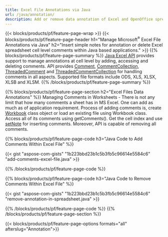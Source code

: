 ```yaml
---
title: Excel File Annotations via Java
url: /java/annotation/
description: Add or remove data annotation of Excel and OpenOffice spreadsheets with Java library.
---
```


{{< blocks/products/pf/feature-page-wrap >}}
{{< blocks/products/pf/feature-page-header h1="Manage Microsoft<sup>&reg;</sup> Excel File Annotations via Java" h2="Insert simple notes for annotation or delete Excel spreadsheet cell level comments within Java based applications." >}}
{{% blocks/products/pf/feature-page-summary %}}
[Java Excel API](/cells/java/) provides support to manage annotations at cell level by adding, accessing and deleting comments. API provides [Comment](https://apireference.aspose.com/cells/java/com.aspose.cells/Comment), [CommentCollection](https://apireference.aspose.com/cells/java/com.aspose.cells/CommentCollection), [ThreadedComment](https://apireference.aspose.com/cells/java/com.aspose.cells/ThreadedComment) and [ThreadedCommentCollection](https://apireference.aspose.com/cells/java/com.aspose.cells/ThreadedCommentCollection) for handling comments in all aspects.
Supported file formats include ODS, XLS, XLSX, XLSB and XLSM.
{{% /blocks/products/pf/feature-page-summary  %}}

{{% blocks/products/pf/feature-page-section  h2="Excel Files Data Annotations" %}}
Managing Comments in Worksheets - There is not any limit that how many comments a sheet has in MS Excel. One can add as much as of application requirement. Process of adding comments is, create [Workbook](https://apireference.aspose.com/cells/java/com.aspose.cells/Workbook) class object or load an existing file using Workbook class. Access all of its comments using getComments(). Get the cell index and use [setNote](https://apireference.aspose.com/cells/java/com.aspose.cells/comment#Note) for inserting comments. Moreover, API is capable of removing all comments. 

{{% blocks/products/pf/feature-page-code h3="Java Code to Add Comments Within Excel File" %}}

{{< gist "aspose-com-gists" "1b223bbd23b1c5b3fb5c96614e5584c6" "add-comments-excel-file.java" >}}

{{% /blocks/products/pf/feature-page-code  %}}

{{% blocks/products/pf/feature-page-code h3="Java Code to Remove Comments Within Excel File" %}}

{{< gist "aspose-com-gists" "1b223bbd23b1c5b3fb5c96614e5584c6" "remove-annotation-in-spreadsheet.java" >}}

{{% /blocks/products/pf/feature-page-code  %}}
{{% /blocks/products/pf/feature-page-section %}}

{{< blocks/products/pf/feature-page-options formats="all" afterslug="Annotation">}}